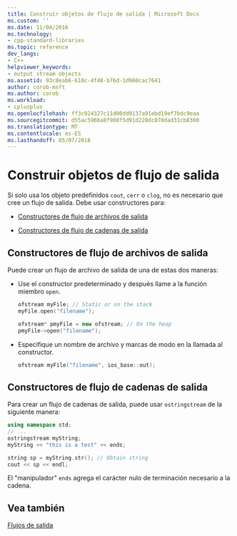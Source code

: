 ```yaml
---
title: Construir objetos de flujo de salida | Microsoft Docs
ms.custom: ''
ms.date: 11/04/2016
ms.technology:
- cpp-standard-libraries
ms.topic: reference
dev_langs:
- C++
helpviewer_keywords:
- output stream objects
ms.assetid: 93c8eab6-610c-4f48-b76d-1d960cac7641
author: corob-msft
ms.author: corob
ms.workload:
- cplusplus
ms.openlocfilehash: ff3c924327c11d00dd9137a91ebd19ef7bdc9eaa
ms.sourcegitcommit: d55ac596ba8f908f5d91d228dc070dad31cb8360
ms.translationtype: MT
ms.contentlocale: es-ES
ms.lasthandoff: 05/07/2018
---
```

# <a name="constructing-output-stream-objects"></a>Construir objetos de flujo de salida

Si solo usa los objeto predefinidos `cout`, `cerr` o `clog`, no es necesario que cree un flujo de salida. Debe usar constructores para:

- [Constructores de flujo de archivos de salida](#vclrfoutputfilestreamconstructorsanchor1)

- [Constructores de flujo de cadenas de salida](#vclrfoutputstringstreamconstructorsanchor2)

## <a name="vclrfoutputfilestreamconstructorsanchor1"></a> Constructores de flujo de archivos de salida

Puede crear un flujo de archivo de salida de una de estas dos maneras:

- Use el constructor predeterminado y después llame a la función miembro `open`.

   ```cpp
   ofstream myFile; // Static or on the stack
   myFile.open("filename");

   ofstream* pmyFile = new ofstream; // On the heap
   pmyFile->open("filename");
   ```

- Especifique un nombre de archivo y marcas de modo en la llamada al constructor.

   ```cpp
   ofstream myFile("filename", ios_base::out);
   ```

## <a name="vclrfoutputstringstreamconstructorsanchor2"></a> Constructores de flujo de cadenas de salida

Para crear un flujo de cadenas de salida, puede usar `ostringstream` de la siguiente manera:

```cpp
using namespace std;
// ...
ostringstream myString;
myString << "this is a test" << ends;

string sp = myString.str(); // Obtain string
cout << sp << endl;
```

El "manipulador" `ends` agrega el carácter nulo de terminación necesario a la cadena.

## <a name="see-also"></a>Vea también

[Flujos de salida](../standard-library/output-streams.md)<br/>
